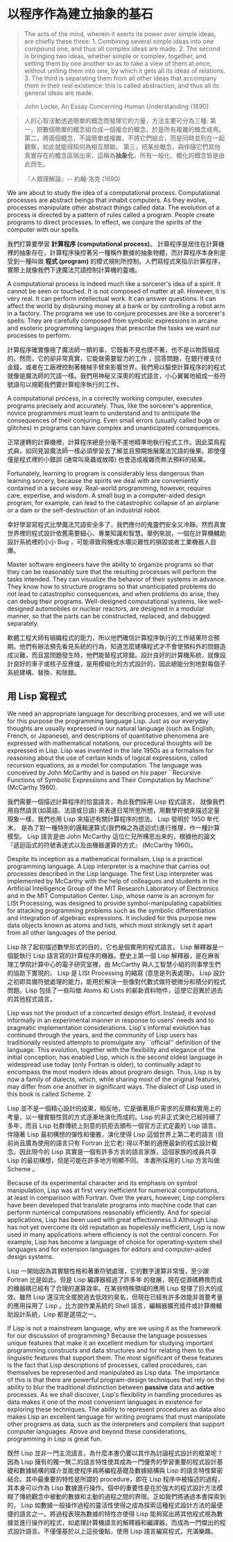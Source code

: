 以程序作為建立抽象的基石
===================

> The acts of the mind, wherein it exerts its power over simple ideas, are chiefly these three: 1. Combining several simple ideas into one compound one, and thus all complex ideas are made. 2. The second is bringing two ideas, whether simple or complex, together, and setting them by one another so as to take a view of them at once, without uniting them into one, by which it gets all its ideas of relations. 3. The third is separating them from all other ideas that accompany them in their real existence: this is called abstraction, and thus all its general ideas are made.

> John Locke, An Essay Concerning Human Understanding (1690)

> 人的心智活動透過簡單的概念而發揮它的力量，方法主要可分為三種:
> 第一，把數個簡單的概念組合成一個複合的概念，於是所有複雜的概念成焉。
> 第二，將兩個概念，不論簡單或複雜，不將它們結合，而是同時並列在一起觀察，如此就能得知何為相互關聯。
> 第三，把某些概念，與伴隨它們其他真實存在的概念區隔出來，這稱為**抽象化**，所有一般化、概化的概念皆是由此而生。
>
> 『人類理解論』-- 約翰·洛克 (1690)

We are about to study the idea of a computational process. Computational processes are abstract beings that inhabit computers. As they evolve, processes manipulate other abstract things called data. The evolution of a process is directed by a pattern of rules called a program. People create programs to direct processes. In effect, we conjure the spirits of the computer with our spells.

我們打算要學習 **計算程序 (computational process)**。 計算程序是居住在計算機裡的抽象存在，計算程序操控著另一種稱作數據的抽象物體，而計算程序本身則是受到一種叫做 **程式 (program)** 的模式規則所控制。人們寫程式來指示計算程序，實際上就像我們下達魔法咒語控制計算機的靈魂。

A computational process is indeed much like a sorcerer's idea of a spirit. It cannot be seen or touched. It is not composed of matter at all. However, it is very real. It can perform intellectual work. It can answer questions. It can affect the world by disbursing money at a bank or by controlling a robot arm in a factory. The programs we use to conjure processes are like a sorcerer's spells. They are carefully composed from symbolic expressions in arcane and esoteric programming languages that prescribe the tasks we want our processes to perform.

計算程序確實像極了魔法師一類的事，它既看不見也摸不著，也不是以物質組成的。然而，它的卻非常真實，它能做需要智力的工作
，回答問題，在銀行裡支付金錢，或者在工廠裡控制著機械手臂來影響世界。我們用以驅使計算程序的的程式就像是魔法師的咒語一樣。我們用神秘又深奧的程式語言，小心翼翼地組成一些符號語句以規範我們要計算程序執行的工作。

A computational process, in a correctly working computer, executes programs precisely and accurately. Thus, like the sorcerer's apprentice, novice programmers must learn to understand and to anticipate the consequences of their conjuring. Even small errors (usually called bugs or glitches) in programs can have complex and unanticipated consequences.

正常運轉的計算機裡，計算程序總是分毫不差地精準地執行程式工作。因此菜鳥程式員，如同見習魔法師一樣必須學習去了解並且預期施展魔法咒語的後果。即使僅僅是程式裡的小錯誤 (通常叫臭蟲或故障) 也會造成複雜而無法預料的結果。

Fortunately, learning to program is considerably less dangerous than learning sorcery, because the spirits we deal with are conveniently contained in a secure way. Real-world programming, however, requires care, expertise, and wisdom. A small bug in a computer-aided design program, for example, can lead to the catastrophic collapse of an airplane or a dam or the self-destruction of an industrial robot.

幸好學習寫程式比學魔法咒語安全多了，我們應付的鬼靈們安全又冷靜。然而真實世界裡的程式設計依舊需要細心、專業知識和智慧。舉例來說，一個在計算機輔助設計系統裡的小小 Bug ，可能導致飛機或水壩災難性的損毀或者工業機器人自爆。

Master software engineers have the ability to organize programs so that they can be reasonably sure that the resulting processes will perform the tasks intended. They can visualize the behavior of their systems in advance. They know how to structure programs so that unanticipated problems do not lead to catastrophic consequences, and when problems do arise, they can debug their programs. Well-designed computational systems, like well-designed automobiles or nuclear reactors, are designed in a modular manner, so that the parts can be constructed, replaced, and debugged separately.

軟體工程大師有組織程式的能力，所以他們確信計算程序執行的工作結果符合預期。他們有辦法預先看見系統的行為，知道怎麼建構程式才不會使預料外的問題造成災難，而且當問題發生時，他們能替程式除錯。設計良好的計算機系統，就像設計良好的車子或核子反應爐，是用模組化的方式設計的，因此總能分別地對每個子系統建構、替換、和除錯。


用 Lisp 寫程式
----------------------------

 We need an appropriate language for describing processes, and we will use for this purpose the programming language Lisp. Just as our everyday thoughts are usually expressed in our natural language (such as English, French, or Japanese), and descriptions of quantitative phenomena are expressed with mathematical notations, our procedural thoughts will be expressed in Lisp. Lisp was invented in the late 1950s as a formalism for reasoning about the use of certain kinds of logical expressions, called recursion equations, as a model for computation. The language was conceived by John McCarthy and is based on his paper ``Recursive Functions of Symbolic Expressions and Their Computation by Machine'' (McCarthy 1960).
 
我們需要一個描述計算程序的恰當語言，為此我們採用 Lisp 程式語言。 就像我們用自然語言(如英語、法語或日語) 來表達日常所思所想，用數學符號來描述定量現象一樣，我們也用 Lisp 來描述有關計算程序的想法。 Lisp 發明於 1950 年代末， 是為了對一種特別的邏輯運算式(我們稱之為遞迴式)進行推理，作一種計算模型。 Lisp 語言是由 John McCarthy 這位仁兄所構思出來的，根據他的論文『遞迴函式的符號表達式以及由機器運算的方式』 (McCarthy 1960)。

Despite its inception as a mathematical formalism, Lisp is a practical programming language. A Lisp interpreter is a machine that carries out processes described in the Lisp language. The first Lisp interpreter was implemented by McCarthy with the help of colleagues and students in the Artificial Intelligence Group of the MIT Research Laboratory of Electronics and in the MIT Computation Center. Lisp, whose name is an acronym for LISt Processing, was designed to provide symbol-manipulating capabilities for attacking programming problems such as the symbolic differentiation and integration of algebraic expressions. It included for this purpose new data objects known as atoms and lists, which most strikingly set it apart from all other languages of the period.

Lisp 除了起初描述數學形式的目的，它也是個實用的程式語言。 Lisp 解釋器是一個能執行 Lisp 語言寫的計算程序的機器。歷史上第一個 Lisp 解釋器，是在麻省理工學院計算中心的電子研究室裡，由  McCarthy 與人工智慧小組的同事學生們的協助下實現的。 Lisp 是 LISt Processing  的縮寫 (意思是列表處理)。 Lisp 設計之初即具備符號處理的能力，能用於解決一些像對代數式做符號微分和積分的程式問題。Lisp 包括了一些叫做 Atoms 和 Lists 的嶄新資料物件，這使它迴異於過去的其他程式語言。

Lisp was not the product of a concerted design effort. Instead, it evolved informally in an experimental manner in response to users' needs and to pragmatic implementation considerations. Lisp's informal evolution has continued through the years, and the community of Lisp users has traditionally resisted attempts to promulgate any ``official'' definition of the language. This evolution, together with the flexibility and elegance of the initial conception, has enabled Lisp, which is the second oldest language in widespread use today (only Fortran is older), to continually adapt to encompass the most modern ideas about program design. Thus, Lisp is by now a family of dialects, which, while sharing most of the original features, may differ from one another in significant ways. The dialect of Lisp used in this book is called Scheme. 2

Lisp 並不是一個精心設計的成果，相反地，它是循著用戶需求的反饋和實用上的考量，以一種實驗性質的方式逐漸地演化而成的。Lisp 的非正式演化已經持續了多年，而且 Lisp 社群傳統上刻意的抗拒去頒布一個官方正式定義的 Lisp 語言。 伴隨著 Lisp 最初構想的彈性和優雅，演化使得 Lisp 這個世界上第二老的語言 (目前尚且廣為使用的語言只有 Fortran 比它老)  得以不斷的適應最新的程式設計概念。因此現今的 Lisp 其實是一個有許多方言的語言家族，這個家族的成員共享 Lisp 的最初構想，但是可能在許多地方明顯不同。 本書所採用的 Lisp 方言叫做 Scheme 。

 Because of its experimental character and its emphasis on symbol manipulation, Lisp was at first very inefficient for numerical computations, at least in comparison with Fortran. Over the years, however, Lisp compilers have been developed that translate programs into machine code that can perform numerical computations reasonably efficiently. And for special applications, Lisp has been used with great effectiveness.3 Although Lisp has not yet overcome its old reputation as hopelessly inefficient, Lisp is now used in many applications where efficiency is not the central concern. For example, Lisp has become a language of choice for operating-system shell languages and for extension languages for editors and computer-aided design systems.
 
Lisp 一開始因為其實驗性格和著重符號處理，它的數字運算非常慢，至少跟 Fortran 比是如此。但是 Lisp 編譯器經過了許多年 的發展，現在從源碼轉換而成的機器碼已經有了合理的運算效率。在某些特殊領域的應用 Lisp 發揮了巨大的成效。雖然 Lisp 還沒完全擺脫過去低效的臭名，但現在已經有許多效能非首要考量的應用採用了 Lisp 。比方說作業系統的 Shell 語言，編輯器擴充插件或計算機輔助設計系統，Lisp 都是選項之一。 

If Lisp is not a mainstream language, why are we using it as the framework for our discussion of programming? Because the language possesses unique features that make it an excellent medium for studying important programming constructs and data structures and for relating them to the linguistic features that support them. The most significant of these features is the fact that Lisp descriptions of processes, called procedures, can themselves be represented and manipulated as Lisp data. The importance of this is that there are powerful program-design techniques that rely on the ability to blur the traditional distinction between **passive** data and **active** processes. As we shall discover, Lisp's flexibility in handling procedures as data makes it one of the most convenient languages in existence for exploring these techniques. The ability to represent procedures as data also makes Lisp an excellent language for writing programs that must manipulate other programs as data, such as the interpreters and compilers that support computer languages. Above and beyond these considerations, programming in Lisp is great fun.

既然 Lisp 並非一門主流語言，為什麼本書仍要以其作為討論程式設計的框架呢？因為 Lisp 擁有的獨一無二的語言特性使其成為一門優秀的學習重要的程式設計基礎和數據結構的媒介並能使程序員將編程基礎及數據結構與 Lisp 的語言特性緊密結合。其中最重要的特性是所謂的 procedure，即在 Lisp 程序中被描述的過程，其本身可以作為 Lisp 數據進行操作。個中的重要性是在於強大的程式設計方法模糊了傳統觀念中被動的數據和主動的過程之間的界限。正如我們將通過本書探索到的， Lisp 如數據一般操作過程的靈活性使得之成為探索這種程式設計方法的最便捷的語言之一。將過程表現為數據的特性亦使得 Lisp 能夠寫出將其他程式視為數據並進行操作的程式，如處理計算機語言的解釋器和編譯器，而成為一門傑出的程式設計語言。不僅僅基於以上這些優點，使用 Lisp 語言編寫程式，充滿樂趣。
